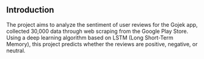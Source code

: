 ## Introduction
The project aims to analyze the sentiment of user reviews for the Gojek app, collected 30,000 data through web scraping from the Google Play Store. Using a deep learning algorithm based on LSTM (Long Short-Term Memory), this project predicts whether the reviews are positive, negative, or neutral.

